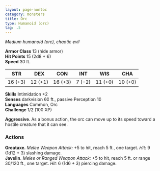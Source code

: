 ```yaml
---
layout: page-nontoc
category: monsters
title: Orc
type: Humanoid (orc)
tag: .5
---
```

_Medium humanoid (orc), chaotic evil_

**Armor Class** 13 (hide armor)    
**Hit Points** 15 (2d8 + 6)    
**Speed** 30 ft. 

| STR     | DEX     | CON     | INT     | WIS     | CHA     |
|---------|---------|---------|---------|---------|---------|
| 16 (+3) | 12 (+1) | 16 (+3) | 7 (−2)  | 11 (+0) | 10 (+0) |

**Skills** Intimidation +2    
**Senses** darkvision 60 ft., passive Perception 10    
**Languages** Common, Orc    
**Challenge** 1/2 (100 XP) 

**Aggressive**. As a bonus action, the orc can move up to its speed toward a hostile creature that it can see. 

### Actions 
**Greataxe.** _Melee Weapon Attack:_ +5 to hit, reach 5 ft., one target. _Hit:_ 9 (1d12 + 3) slashing damage.    
**Javelin.** _Melee or _Ranged Weapon Attack:__ +5 to hit, reach 5 ft. or range 30/120 ft., one target. _Hit:_ 6 (1d6 + 3) piercing damage.